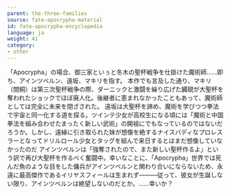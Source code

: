 ```yaml
---
parent: the-three-families
source: fate-apocrypha-material
id: fate-apocrypha-encyclopedia
language: ja
weight: 41
category:
- other
---
```


「Apocrypha」の場合、御三家といぅと冬木の聖杯戦争を仕掛けた魔術師……即ち、アインツベルン、遠坂、マキリを指す。
本作でも言及した通り、マキリ（間桐）は第三次聖杯戦争の際、ダーニックと激闘を繰り広げた臓硯が大聖杯を奪われたショックでほぼ廃人化。後継者に恵まれなかったこともあって、魔術師としては完全に未来を閉ざされた。
遠坂は大聖杯を諦め、魔術を学びつつ拳法で宇宙と同一化する道を探る。ツインテ少女が高校生になる頃には「魔術と中国拳法を組み合わせたまったく新しい武術」の開祖にでもなっているのではないだろうか。しかし、遠縁に引き取られた妹が想像を絶するナイスバディなプロレスラーとなってドリルロール少女とタッグを組んで来日するとはまだ想像していなかったのだ
アインツベルンは「強奪されたので、また新しい聖杯作るよ」という訳で再び大聖杯を作るべく奮闘中。幸いなことに、「Apocrypha」世界では死んだ魚のような目をした傭兵がアインツベルンと関わり合いにならないため、永遠に最高傑作であるイリヤスフィールは生まれず———従って、彼女が生誕しない限り、アインツベルンは絶望しないのだとか。……幸いか？
